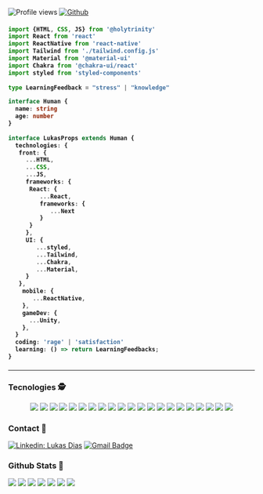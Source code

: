 ![Profile views](https://visitor-badge.glitch.me/badge?page_id=Lukasdias.Lukasdias)
[![Github](https://img.shields.io/github/followers/Lukasdias?label=Follow&style=social)](https://github.com/Lukasdias)
<h4>
   
```ts
import {HTML, CSS, JS} from '@holytrinity'
import React from 'react'
import ReactNative from 'react-native'
import Tailwind from './tailwind.config.js'
import Material from '@material-ui'
import Chakra from '@chakra-ui/react'
import styled from 'styled-components'
   
type LearningFeedback = "stress" | "knowledge"

interface Human {
  name: string
  age: number
}
   
interface LukasProps extends Human {
  technologies: {
   front: {
     ...HTML,
     ...CSS,
     ...JS,
     frameworks: {
      React: {
         ...React,
         frameworks: {
            ...Next   
         }
      }
     },
     UI: {
        ...styled,
        ...Tailwind,
        ...Chakra,
        ...Material,
     }
   },
    mobile: {
       ...ReactNative,
    },
    gameDev: {
      ...Unity,
    },
  }
  coding: 'rage' | 'satisfaction'
  learning: () => return LearningFeedbacks;
}

```

</h4>

--- 
### Tecnologies 🕵️
<p align = "center">
<img src="https://img.shields.io/badge/C%23-239120?style=for-the-badge&logo=c-sharp&logoColor=white" />
<img src="https://img.shields.io/badge/Unity-100000?style=for-the-badge&logo=unity&logoColor=white" />
<img src="https://img.shields.io/badge/HTML5-E34F26?style=for-the-badge&logo=html5&logoColor=white" />
<img src="https://img.shields.io/badge/CSS3-1572B6?style=for-the-badge&logo=css3&logoColor=white" />
<img src="https://img.shields.io/badge/Sass-CC6699?style=for-the-badge&logo=sass&logoColor=white">
<img src="https://img.shields.io/badge/JavaScript-F7DF1E?style=for-the-badge&logo=javascript&logoColor=black" />
<img src="https://img.shields.io/badge/TypeScript-007ACC?style=for-the-badge&logo=typescript&logoColor=white" />
<img src="https://img.shields.io/badge/React-20232A?style=for-the-badge&logo=react&logoColor=61DAFB" />
<img src="https://img.shields.io/badge/React_Native-20232A?style=for-the-badge&logo=react&logoColor=61DAFB" />
<img src="https://img.shields.io/badge/next.js-000000?style=for-the-badge&logo=nextdotjs&logoColor=white" />
<img src="https://img.shields.io/badge/Expo-1B1F23?style=for-the-badge&logo=expo&logoColor=white" />
<img src="https://img.shields.io/badge/firebase-ffca28?style=for-the-badge&logo=firebase&logoColor=black" />
<img src="https://img.shields.io/badge/styled--components-DB7093?style=for-the-badge&logo=styled-components&logoColor=white" />
<img src="https://img.shields.io/badge/Chakra--UI-319795?style=for-the-badge&logo=chakra-ui&logoColor=white" />
<img src="https://img.shields.io/badge/Tailwind_CSS-38B2AC?style=for-the-badge&logo=tailwind-css&logoColor=white" />
<img src="https://img.shields.io/badge/Material%20UI-007FFF?style=for-the-badge&logo=mui&logoColor=white" />
<img src="https://img.shields.io/badge/Bootstrap-563D7C?style=for-the-badge&logo=bootstrap&logoColor=white" />
<img src="https://img.shields.io/badge/Netlify-00C7B7?style=for-the-badge&logo=netlify&logoColor=white" />
<img src="https://img.shields.io/badge/Vercel-000000?style=for-the-badge&logo=vercel&logoColor=white" />
<img src="https://img.shields.io/badge/Node.js-43853D?style=for-the-badge&logo=node.js&logoColor=white" />
<img src="https://img.shields.io/badge/Git-F05032?style=for-the-badge&logo=git&logoColor=white">
</p>

<p align = "center" >

### Contact 📲

[![Linkedin: Lukas Dias](https://img.shields.io/badge/-LukasDias-blue?style=flat-square&logo=Linkedin&logoColor=white&link=https://www.linkedin.com/in/lukasdias/)](https://www.linkedin.com/in/lukasdias/)
[![Gmail Badge](https://img.shields.io/badge/-diaslukas19@gmail.com-006bed?style=flat-square&logo=Gmail&logoColor=white&link=mailto:diaslukas19@gmail.com)](mailto:diaslukas19@gmail.com)

</p>

### Github Stats 🥇

<img src="https://hits.seeyoufarm.com/api/count/incr/badge.svg?url=https%3A%2F%2Fgithub.com%2FLukasdias1212%2Fhit-counter" />

<img src="https://github-profile-summary-cards.vercel.app/api/cards/profile-details?username=Lukasdias&theme=monokai" />

<img src="https://github-readme-streak-stats.herokuapp.com/?user=Lukasdias&theme=synthwave" />

<img src="https://activity-graph.herokuapp.com/graph?username=Lukasdias&theme=synthwave" />

<img src="https://github-readme-stats.vercel.app/api?username=Lukasdias&theme=synthwave" />

<img src="https://github-readme-stats.vercel.app/api/top-langs/?username=Lukasdias&theme=synthwave" />

<img src="https://github-profile-trophy.vercel.app/?username=Lukas&theme=synthwave" />
